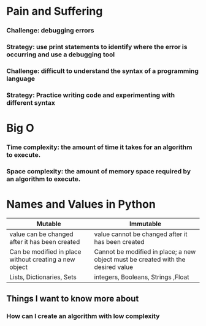 # Pain and Suffering

### Challenge:  debugging errors
### Strategy:  use print statements to identify where the error is occurring and  use a debugging tool 

### Challenge: difficult to understand the syntax of a programming language 
### Strategy: Practice writing code and experimenting with different syntax

# Big O
### Time complexity: the amount of time it takes for an algorithm to execute.
### Space complexity: the amount of memory space required by an algorithm to execute.

# Names and Values in Python

| Mutable | Immutable |
| --- | ----------- |
|  value can be changed after it has been created | value cannot be changed after it has been created |
| Can be modified in place without creating a new object | Cannot be modified in place; a new object must be created with the desired value |
| Lists, Dictionaries, Sets| integers, Booleans, Strings ,Float|

## Things I want to know more about
### How can I create an algorithm with low complexity
